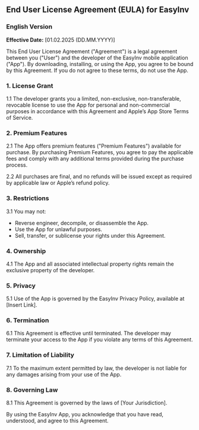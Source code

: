 
## End User License Agreement (EULA) for EasyInv

### English Version

**Effective Date:** [01.02.2025 (DD.MM.YYYY)]

This End User License Agreement ("Agreement") is a legal agreement between you ("User") and the developer of the EasyInv mobile application ("App"). By downloading, installing, or using the App, you agree to be bound by this Agreement. If you do not agree to these terms, do not use the App.

### 1. License Grant
1.1 The developer grants you a limited, non-exclusive, non-transferable, revocable license to use the App for personal and non-commercial purposes in accordance with this Agreement and Apple’s App Store Terms of Service.

### 2. Premium Features
2.1 The App offers premium features ("Premium Features") available for purchase. By purchasing Premium Features, you agree to pay the applicable fees and comply with any additional terms provided during the purchase process.

2.2 All purchases are final, and no refunds will be issued except as required by applicable law or Apple’s refund policy.

### 3. Restrictions
3.1 You may not:
- Reverse engineer, decompile, or disassemble the App.
- Use the App for unlawful purposes.
- Sell, transfer, or sublicense your rights under this Agreement.

### 4. Ownership
4.1 The App and all associated intellectual property rights remain the exclusive property of the developer.

### 5. Privacy
5.1 Use of the App is governed by the EasyInv Privacy Policy, available at [Insert Link].

### 6. Termination
6.1 This Agreement is effective until terminated. The developer may terminate your access to the App if you violate any terms of this Agreement.

### 7. Limitation of Liability
7.1 To the maximum extent permitted by law, the developer is not liable for any damages arising from your use of the App.

### 8. Governing Law
8.1 This Agreement is governed by the laws of [Your Jurisdiction].

By using the EasyInv App, you acknowledge that you have read, understood, and agree to this Agreement.
